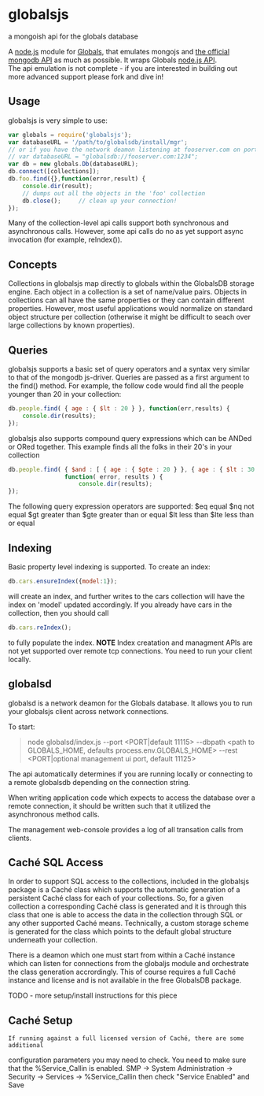 globalsjs
=========

a mongoish api for the globals database

A [node.js](http://nodejs.org) module for [Globals](http://globalsdb.org/), that emulates mongojs and [the official mongodb API](http://www.mongodb.org/display/DOCS/Home) as much as possible. 
It wraps Globals [node.js API](http://globalsdb.org/documentation/).  
The api emulation is not complete - if you are interested in building out more advanced
support please fork and dive in!

## Usage

globalsjs is very simple to use:

``` js
var globals = require('globalsjs');
var databaseURL = '/path/to/globalsdb/install/mgr';
// or if you have the network deamon listening at fooserver.com on port 1234 
// var databaseURL = "globalsdb://fooserver.com:1234";
var db = new globals.Db(databaseURL);
db.connect([collections]);
db.foo.find({},function(error,result) {
	console.dir(result);
	// dumps out all the objects in the 'foo' collection
	db.close();		// clean up your connection!
});
```

Many of the collection-level api calls support both synchronous and
asynchronous calls. However, some api calls do no as yet support async
invocation (for example, reIndex()).

Concepts
--------
Collections in globalsjs map directly to globals within the GlobalsDB storage
engine. Each object in a collection is a set of name/value pairs. Objects in
collections can all have the same properties or they can contain different
properties. However, most useful applications would normalize on standard
object structure per collection (otherwise it might be difficult to seach
over large collections by known properties).

Queries
-------
globalsjs supports a basic set of query operators and a syntax very similar
to that of the mongodb js-driver.
Queries are passed as a first argument to the find() method. For example, 
the follow code would find all the people younger than 20 in your collection:
``` js
db.people.find( { age : { $lt : 20 } }, function(err,results) { 
    console.dir(results);
});
```
globalsjs also supports compound query expressions which can be ANDed or ORed
together.
This example finds all the folks in their 20's in your collection
``` js
db.people.find( { $and : [ { age : { $gte : 20 } }, { age : { $lt : 30 } } ] },
                function( error, results ) {
                    console.dir(results);
});
```
The following query expression operators are supported:
$eq     equal
$nq    not equal
$gt     greater than
$gte    greater than or equal
$lt     less than
$lte    less than or equal


Indexing
--------
Basic property level indexing is supported. To create an index:

``` js
db.cars.ensureIndex({model:1});
```
will create an index, and further writes to the cars collection will have the index on
'model' updated accordingly. If you already have cars in the collection, then you
should call
``` js
db.cars.reIndex();
```
to fully populate the index.
__NOTE__ Index creatation and managment APIs are not yet supported over remote
tcp connections. You need to run your client locally.

## globalsd

globalsd is a network deamon for the Globals database. It allows you to run your globalsjs client
across network connections.

To start:

>node globalsd/index.js --port <PORT|default 11115> --dbpath <path to GLOBALS_HOME, defaults process.env.GLOBALS_HOME> --rest <PORT|optional management ui port, default 11125>

The api automatically determines if you are running locally or connecting
to a remote globalsdb depending on the connection string. 
	
When writing application code which expects to access the database over a remote
connection, it should be written such that it utilized the asynchronous method calls.

The management web-console provides a log of all transation calls from clients.

## Caché SQL Access 
In order to support SQL access to the collections, included in the globalsjs package 
is a Caché class which supports the automatic generation of a persistent Caché 
class for each of your collections. So, for a given collection a corresponding
Caché class is generated and it is through this class that one is able 
to access the data in the collection through SQL or any other supported
Caché means. Technically, a custom storage scheme is generated for the
class which points to the default global structure underneath your collection.

There is a deamon which one must start from within a Caché instance which can listen
for connections from the globaljs module and orchestrate the class generation
accrordingly. This of course requires a full Caché instance and license and is not
available in the free GlobalsDB package.

TODO - more setup/install instructions for this piece

## Caché Setup

    If running against a full licensed version of Caché, there are some additional
configuration parameters you may need to check.
    You need to make sure that the %Service_Callin is enabled.
    SMP -> System Administration -> Security -> Services -> %Service_Callin then check "Service Enabled" and Save

